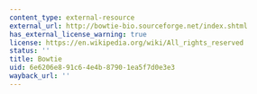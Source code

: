 ```yaml
---
content_type: external-resource
external_url: http://bowtie-bio.sourceforge.net/index.shtml
has_external_license_warning: true
license: https://en.wikipedia.org/wiki/All_rights_reserved
status: ''
title: Bowtie
uid: 6e6206e8-91c6-4e4b-8790-1ea5f7d0e3e3
wayback_url: ''
---
```

